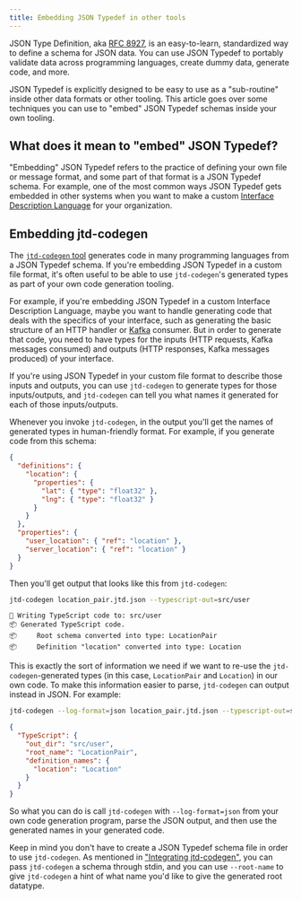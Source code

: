 ```yaml
---
title: Embedding JSON Typedef in other tools
---
```


JSON Type Definition, aka [RFC 8927](https://tools.ietf.org/html/rfc8927), is an
easy-to-learn, standardized way to define a schema for JSON data. You can use
JSON Typedef to portably validate data across programming languages, create
dummy data, generate code, and more.

JSON Typedef is explicitly designed to be easy to use as a "sub-routine" inside
other data formats or other tooling. This article goes over some techniques you
can use to "embed" JSON Typedef schemas inside your own tooling.

## What does it mean to "embed" JSON Typedef?

"Embedding" JSON Typedef refers to the practice of defining your own file or
message format, and some part of that format is a JSON Typedef schema. For
example, one of the most common ways JSON Typedef gets embedded in other systems
when you want to make a custom [Interface Description
Language](https://en.wikipedia.org/wiki/Interface_description_language) for your
organization.

## Embedding jtd-codegen

The [`jtd-codegen` tool](/docs/code-generation) generates code in many
programming languages from a JSON Typedef schema. If you're embedding JSON
Typedef in a custom file format, it's often useful to be able to use
`jtd-codegen`'s generated types as part of your own code generation tooling.

For example, if you're embedding JSON Typedef in a custom Interface Description
Language, maybe you want to handle generating code that deals with the specifics
of your interface, such as generating the basic structure of an HTTP handler or
[Kafka](https://en.wikipedia.org/wiki/Apache_Kafka) consumer. But in order to
generate that code, you need to have types for the inputs (HTTP requests, Kafka
messages consumed) and outputs (HTTP responses, Kafka messages produced) of your
interface.

If you're using JSON Typedef in your custom file format to describe those inputs
and outputs, you can use `jtd-codegen` to generate types for those
inputs/outputs, and `jtd-codegen` can tell you what names it generated for each
of those inputs/outputs.

Whenever you invoke `jtd-codegen`, in the output you'll get the names of
generated types in human-friendly format. For example, if you generate code from
this schema:

```json
{
  "definitions": {
    "location": {
      "properties": {
        "lat": { "type": "float32" },
        "lng": { "type": "float32" }
      }
    }
  },
  "properties": {
    "user_location": { "ref": "location" },
    "server_location": { "ref": "location" }
  }
}
```

Then you'll get output that looks like this from `jtd-codegen`:

```bash
jtd-codegen location_pair.jtd.json --typescript-out=src/user
```

```text
📝 Writing TypeScript code to: src/user
📦 Generated TypeScript code.
📦     Root schema converted into type: LocationPair
📦     Definition "location" converted into type: Location
```

This is exactly the sort of information we need if we want to re-use the
`jtd-codegen`-generated types (in this case, `LocationPair` and `Location`) in
our own code. To make this information easier to parse, `jtd-codegen` can output
instead in JSON. For example:

```bash
jtd-codegen --log-format=json location_pair.jtd.json --typescript-out=src/user | jq
```

```json
{
  "TypeScript": {
    "out_dir": "src/user",
    "root_name": "LocationPair",
    "definition_names": {
      "location": "Location"
    }
  }
}
```

So what you can do is call `jtd-codegen` with `--log-format=json` from your own
code generation program, parse the JSON output, and then use the generated names
in your generated code.

Keep in mind you don't have to create a JSON Typedef schema file in order to use
`jtd-codegen`. As mentioned in ["Integrating
jtd-codegen"](/docs/jtd-codegen/#integrating-jtd-codegen), you can pass
`jtd-codegen` a schema through stdin, and you can use `--root-name` to give
`jtd-codegen` a hint of what name you'd like to give the generated root
datatype.
